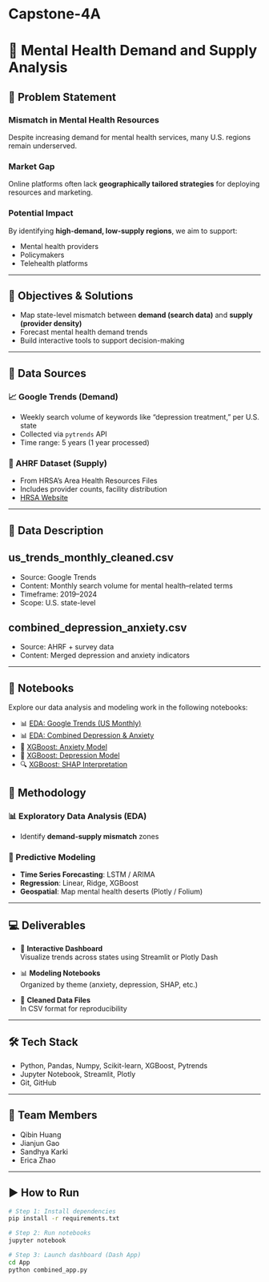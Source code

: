 # Capstone-4A
# 🧠 Mental Health Demand and Supply Analysis

## 📌 Problem Statement

### Mismatch in Mental Health Resources  
Despite increasing demand for mental health services, many U.S. regions remain underserved.  

### Market Gap  
Online platforms often lack **geographically tailored strategies** for deploying resources and marketing.

### Potential Impact  
By identifying **high-demand, low-supply regions**, we aim to support:
- Mental health providers
- Policymakers
- Telehealth platforms

---

## 🎯 Objectives & Solutions

- Map state-level mismatch between **demand (search data)** and **supply (provider density)**
- Forecast mental health demand trends
- Build interactive tools to support decision-making

---

## 🧾 Data Sources

### 📈 Google Trends (Demand)  
- Weekly search volume of keywords like “depression treatment,” per U.S. state  
- Collected via `pytrends` API  
- Time range: 5 years (1 year processed)

### 🏥 AHRF Dataset (Supply)  
- From HRSA’s Area Health Resources Files  
- Includes provider counts, facility distribution  
- [HRSA Website](https://data.hrsa.gov/)

---
## 📁 Data Description

## us_trends_monthly_cleaned.csv
- Source: Google Trends
- Content: Monthly search volume for mental health–related terms
- Timeframe: 2019–2024
- Scope: U.S. state-level

## combined_depression_anxiety.csv
- Source: AHRF + survey data
- Content: Merged depression and anxiety indicators

---

## 📂 Notebooks

Explore our data analysis and modeling work in the following notebooks:

- 📊 [EDA: Google Trends (US Monthly)](notebooks/eda_linear_regression_trends.ipynb)
- 📊 [EDA: Combined Depression & Anxiety](notebooks/eda_linear_regression_combined.ipynb)
- 🤖 [XGBoost: Anxiety Model](notebooks/xgboost_model_anxiety.ipynb)
- 🤖 [XGBoost: Depression Model](notebooks/xgboost_model_depression.ipynb)
- 🔍 [XGBoost: SHAP Interpretation](notebooks/xgboost_combined_shap.ipynb)

## 🧪 Methodology

### 📊 Exploratory Data Analysis (EDA)  
- Identify **demand-supply mismatch** zones  

### 🔮 Predictive Modeling  
- **Time Series Forecasting**: LSTM / ARIMA  
- **Regression**: Linear, Ridge, XGBoost  
- **Geospatial**: Map mental health deserts (Plotly / Folium)

---

## 💻 Deliverables

- 📍 **Interactive Dashboard**  
  Visualize trends across states using Streamlit or Plotly Dash

- 📊 **Modeling Notebooks**  
  Organized by theme (anxiety, depression, SHAP, etc.)

- 📂 **Cleaned Data Files**  
  In CSV format for reproducibility

---

## 🛠️ Tech Stack

- Python, Pandas, Numpy, Scikit-learn, XGBoost, Pytrends  
- Jupyter Notebook, Streamlit, Plotly  
- Git, GitHub

---
## 👥 Team Members

- Qibin Huang  
- Jianjun Gao  
- Sandhya Karki
- Erica Zhao

---

## ▶️ How to Run

```bash
# Step 1: Install dependencies
pip install -r requirements.txt

# Step 2: Run notebooks
jupyter notebook

# Step 3: Launch dashboard (Dash App)
cd App
python combined_app.py
